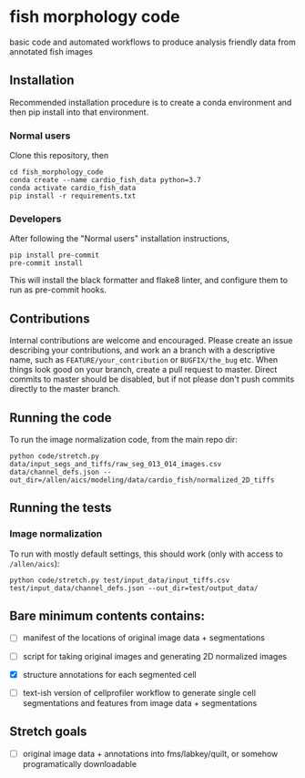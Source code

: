 # fish morphology code

basic code and automated workflows to produce analysis friendly data from annotated fish images

## Installation

Recommended installation procedure is to create a conda environment and then pip install into that environment.

### Normal users

Clone this repository, then

```
cd fish_morphology_code
conda create --name cardio_fish_data python=3.7
conda activate cardio_fish_data
pip install -r requirements.txt
```

### Developers

After following the "Normal users" installation instructions,

```
pip install pre-commit
pre-commit install
```

This will install the black formatter and flake8 linter, and configure them to run as pre-commit hooks.

## Contributions

Internal contributions are welcome and encouraged.
Please create an issue describing your contributions, and work an a branch with a descriptive name, such as `FEATURE/your_contribution` or `BUGFIX/the_bug` etc.
When things look good on your branch, create a pull request to master.
Direct commits to master should be disabled, but if not please don't push commits directly to the master branch.

## Running the code

To run the image normalization code, from the main repo dir:
```
python code/stretch.py data/input_segs_and_tiffs/raw_seg_013_014_images.csv data/channel_defs.json --out_dir=/allen/aics/modeling/data/cardio_fish/normalized_2D_tiffs
```

## Running the tests

### Image normalization

To run with mostly default settings, this should work (only with access to `/allen/aics`):
```
python code/stretch.py test/input_data/input_tiffs.csv test/input_data/channel_defs.json --out_dir=test/output_data/
```

## Bare minimum contents contains:

- [ ] manifest of the locations of original image data + segmentations
- [ ] script for taking original images and generating 2D normalized images
- [x] structure annotations for each segmented cell
- [ ] text-ish version of cellprofiler workflow to generate single cell segmentations and features from image data + segmentations


## Stretch goals

- [ ] original image data + annotations into fms/labkey/quilt, or somehow programatically downloadable
